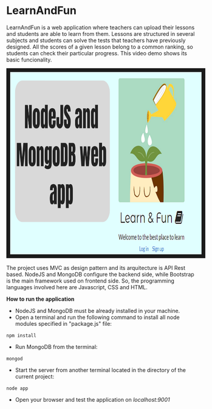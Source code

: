 # LearnAndFun

LearnAndFun is a web application where teachers can upload their lessons and students are able to learn from them. Lessons are structured in several subjects and students can solve the tests that teachers have previously designed. All the scores of a given lesson belong to a common ranking, so students can check their particular progress.
This video demo shows its basic funcionality. 

<a href="http://www.youtube.com/watch?feature=player_embedded&v=YWv26BDM3UM
" target="_blank"><img src="https://github.com/enricmartos/LearnAndFun/blob/master/public/imagenes/admin_img/Thumbnail.png" 
width="720" height="480" border="10"/></a>

The project uses MVC as design pattern and its arquitecture is API Rest based. NodeJS and MongoDB configure the backend side, while Bootstrap is the main framework used on frontend side. So, the programming languages involved here are Javascript, CSS and HTML. 

**How to run the application**

- NodeJS and MongoDB must be already installed in your machine.
- Open a terminal and run the following command to install all node modules specified in "package.js" file:
```
npm install
```
- Run MongoDB from the terminal:
```
mongod
```
- Start the server from another terminal located in the directory of the current project:
```
node app
```
- Open your browser and test the application on *localhost:9001*
